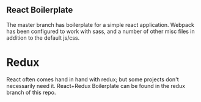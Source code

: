 ## React Boilerplate

The master branch has boilerplate for a simple react application. Webpack has been configured to work with sass, and a number of other misc files in addition to the default js/css.

# Redux

React often comes hand in hand with redux; but some projects don't necessarily need it. React+Redux Boilerplate can be found in the redux branch of this repo.
